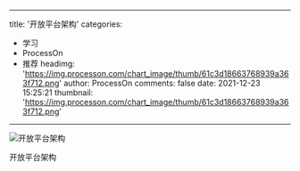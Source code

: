
---
title: '开放平台架构'
categories: 
 - 学习
 - ProcessOn
 - 推荐
headimg: 'https://img.processon.com/chart_image/thumb/61c3d18663768939a363f712.png'
author: ProcessOn
comments: false
date: 2021-12-23 15:25:21
thumbnail: 'https://img.processon.com/chart_image/thumb/61c3d18663768939a363f712.png'
---

<div>   
<img class="thumb" alt="开放平台架构" src="https://img.processon.com/chart_image/thumb/61c3d18663768939a363f712.png" referrerpolicy="no-referrer">
<p>开放平台架构</p>  
</div>
            